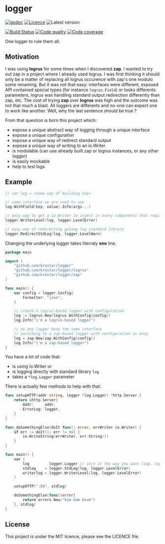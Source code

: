 # logger

[![godoc](https://img.shields.io/badge/godoc-reference-blue.svg?style=for-the-badge)](https://godoc.org/github.com/krostar/logger)
[![Licence](https://img.shields.io/github/license/krostar/logger.svg?style=for-the-badge)](https://tldrlegal.com/license/mit-license)
![Latest version](https://img.shields.io/github/tag/krostar/logger.svg?style=for-the-badge)

[![Build Status](https://img.shields.io/travis/krostar/logger/master.svg?style=for-the-badge)](https://travis-ci.org/krostar/logger)
[![Code quality](https://img.shields.io/codacy/grade/219a45ca1028442f816c745fcedbb111/master.svg?style=for-the-badge)](https://app.codacy.com/project/krostar/logger/dashboard)
[![Code coverage](https://img.shields.io/codacy/coverage/219a45ca1028442f816c745fcedbb111.svg?style=for-the-badge)](https://app.codacy.com/project/krostar/logger/dashboard)

One logger to rule them all.

## Motivation

I was using **logrus** for some times when I discovered **zap**. I wanted to try out zap in a project where I already used logrus. I was first thinking it should only be a matter of replacing all logrus occurence with zap's one modulo some renaming. But it was not that easy: interfaces were different, exposed API contained special types (for instance `logrus.Field`) or tooks differents parameters, logrus was handling standard output redirection differently than zap, etc. The cost of trying **zap** over **logrus** was high and the outcome was not that much a blast. All loggers are differents and no-one can expect one to work like another.
Well, why the last sentence should be true ?

From that question is born this project which:

-   expose a unique abstract way of logging through a unique interface
-   expose a unique configuration
-   expose a unique way of redirect standard output
-   expose a unique way of writing to an io.Writer
-   is modulable (can use already built zap or logrus instances, or any other logger)
-   is easily mockable
-   help to test logs

## Example

```go
// var log = <some way of building one>

// same interface we are used to see
log.WithField(key, value).Info(args...)

// easy way to get a io.Writer to inject in every components that require a logger
logger.WriterLevel(log, logger.LevelError)

// easy way of redirecting golang log standard library
logger.RedirectStdLog(log, logger.LevelWarn)
```

Changing the underlying logger takes literraly **one** line.

```go
package main

import (
    "github.com/krostar/logger"
    "github.com/krostar/logger/logrus"
    "github.com/krostar/logger/zap"
)

func main() {
    var config = logger.Config{
        Formatter: "json",
    }

    // create a logrus-based logger with configuration
    log := logrus.New(logrus.WithConfig(config))
    log.Info("i'm a logrus-based logger")

    // as any logger keep the same interface
    // switching to a zap-based logger with configuration is easy
    log = zap.New(zap.WithConfig(config))
    log.Info("i'm a zap-based logger")
}
```

You have a lot of code that:

-   is using io.Writer or 
-   is logging directly with standard library `log`
-   takes a `*log.Logger` parameter

There is actually few methods to help with that:

```go
func setupHTTP(addr string, logger *log.Logger) *http.Server {
    return &http.Server{
		Addr:     addr,
		ErrorLog: logger,
	}
}

func doSomethingElse(doIt func() error, errWriter io.Writer) {
    if err := doIt(); err != nil {
        io.WriteString(errWriter, err.String())
    }
}

func main() {
    var (
        log         logger.Logger // init it the way you want (zap, logrus, ...)
        stdlog    = logger.StdLog(log, logger.LevelError)
        writerlog = logger.WriterLevel(log, logger.LevelError)
    )

    setupHTTP(":80", stdlog)

    doSomethingElse(func()error{
        return errors.New("bim bam boum")
    }, stdlog)
}
```

## License

This project is under the MIT licence, please see the LICENCE file.
